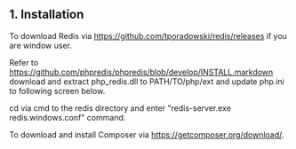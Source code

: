 ## 1. Installation

To download Redis via https://github.com/tporadowski/redis/releases if you are window user.

Refer to https://github.com/phpredis/phpredis/blob/develop/INSTALL.markdown download and extract php_redis.dll to PATH/TO/php/ext and update php.ini to following screen below.

cd via cmd to the redis directory and enter "redis-server.exe redis.windows.conf" command.

To download and install Composer via https://getcomposer.org/download/.
